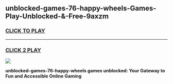 
## unblocked-games-76-happy-wheels-Games-Play-Unblocked-&-Free-9axzm
<h3>
<a href="https://premium76.site?title=unblocked-games-76-happy-wheels&ref=24A">CLICK TO PLAY</a></h3>
<hr>

<h3>
<a href="https://premium76.site?title=unblocked-games-76-happy-wheels&ref=24A">CLICK 2 PLAY</a>
  
</h3>

<a href="https://premium76.site?title=unblocked-games-76-happy-wheels&ref=24A"><img src="https://clearcache.store/games.png"></a>


**unblocked-games-76-happy-wheels games unblocked: Your Gateway to Fun and Accessible Online Gaming**
